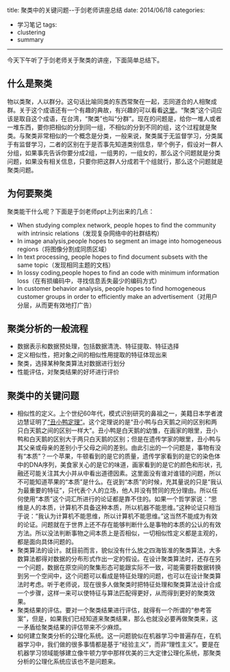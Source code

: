 title: 聚类中的关键问题--于剑老师讲座总结
date: 2014/06/18
categories:
- 学习笔记
tags: 
- clustering
- summary
---

今天下午听了于剑老师关于聚类的讲座，下面简单总结下。

## 什么是聚类

物以类聚，人以群分。这句话比喻同类的东西常聚在一起，志同道合的人相聚成群。关于这个成语还有一个有趣的典故，有兴趣的可以看看[这里](http://baike.baidu.com/view/412596.htm)。“聚类”这个词应该是取自这个成语，在台湾，“聚类”也叫“分群”。现在的问题是，给你一堆人或者一堆东西，要你把相似的分到同一组，不相似的分到不同的组，这个过程就是聚类。与聚类非常相似的一个概念是分类，一般来说，聚类属于无监督学习，分类属于有监督学习，二者的区别在于是否事先知道类别信息，举个例子，假设对一群人分组，如果事先告诉你要分成2组，一组男的，一组女的，那么这个问题就是分类问题，如果没有相关信息，只要你把这群人分成若干个组就行，那么这个问题就是聚类问题。

## 为何要聚类

聚类能干什么呢？下面是于剑老师ppt上列出来的几点：

- When studying complex network, people hopes to find the community
with intrinsic relations（发现复杂网络中的社群结构）
- In image analysis,people hopes to segment an image into
homogeneous regions（将图像分割成同质区域）
- In text processing, people hopes to find document subsets with the
same topic（发现相同主题的文档）
- In lossy coding,people hopes to find an code with minimum
information loss（在有损编码中，寻找信息丢失最少的编码方式）
- In customer behavior analysis, people hopes to find homogeneous
customer groups in order to efficiently make an advertisement（对用户分层，从而更有效地打广告）


## 聚类分析的一般流程

- 数据表示和数据预处理，包括数据清洗、特征提取、特征选择
- 定义相似性，把对象之间的相似性用提取的特征体现出来
- 聚类，选择某种聚类算法对数据进行划分
- 性能评估，对聚类结果的好坏进行评价

## 聚类中的关键问题

- 相似性的定义。上个世纪60年代，模式识别研究的鼻祖之一，美籍日本学者渡边慧证明了[“丑小鸭定理”](http://baike.baidu.com/view/815246.htm)。这个定理说的是“丑小鸭与白天鹅之间的区别和两只白天鹅之间的区别一样大”。丑小鸭是白天鹅的幼雏，在画家的眼里，丑小鸭和白天鹅的区别大于两只白天鹅的区别；但是在遗传学家的眼里，丑小鸭与其父亲或母亲的差别小于父母之间的差别。由此引出的一个问题是，事物有没有“本质”？一个苹果，牛顿看到的是它的质量，遗传学家看到的是它的染色体中的DNA序列，美食家关心的是它的味道，画家看到的是它的颜色和形状，孔融还可能关注其大小并从中看出道德因素。这里面没有谁对谁错的问题，所以不可能知道苹果的“本质”是什么。在说到“本质”的时候，充其量说的只是“我认为最重要的特征”，只代表个人的立场，他人并没有赞同的充分理由。所以任何使用“本质”这个词汇所进行的论证都是靠不住的。如果一个哲学家说：“思维是人的本质，计算机不具备这种本质，所以机器不能思维。”这种论证只相当于说：“我认为计算机不能思维，所以计算机不能思维。”这当然不能成为有效的论证。问题就在于世界上还不存在能够判断什么是事物的本质的公认的有效方法。所以没法判断事物之间本质上是否相似，一切相似性定义都是主观的，都是面向具体问题的。
- 聚类算法的设计。就目前而言，貌似没有什么放之四海皆准的聚类算法，大多数算法都得对数据的分布形式作出一定的假设。在设计聚类算法时，还存在另一个问题，数据在原空间的聚集形态可能跟实际不一致，可能需要将数据转换到另一个空间中，这个问题可以看成是特征处理的问题，也可以在设计聚类算法时考虑。听于老师说，现在很多人做聚类时把特征处理和聚类算法设计合成一个步骤，这样一来可以使特征与算法匹配得更好，从而得到更好的聚类效果。
- 聚类结果的评估。要对一个聚类结果进行评估，就得有一个所谓的“参考答案”，但是，如果我们已经知道来聚类结果，那么也就没必要再做聚类来，这一矛盾给聚类结果的评估带来不少麻烦。
- 如何建立聚类分析的公理化系统。这一问题貌似在机器学习中普遍存在，在机器学习中，我们做的很多事情都是基于“经验主义”，而非“理性主义”。要是在机器学习领域能够建立像牛顿力学中那样优美的三大定律公理化系统，那聚类分析的公理化系统应该也不是问题来。



